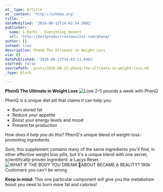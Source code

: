 ```yaml
---
at__type: Article
at__context: 'http://schema.org'
title: ''
dateModified: '2016-08-12T14:02:54.300Z'
publisher:
  name: S Rarhi - Everything Honest
  url: 'http://bestproductreviewsites.com/phenq/'
author: []
inFeed: true
description: PhenQ The Ultimate in Weight Loss
via: {}
datePublished: '2016-08-12T14:03:11.696Z'
starred: false
sourcePath: _posts/2016-08-12-phenq-the-ultimate-in-weight-loss.md
_type: Blurb

---
```

**PhenQ The Ultimate in Weight Loss**
![Lose 2-5 pounds a week with PhenQ](https://the-grid-user-content.s3-us-west-2.amazonaws.com/be5c8a74-6948-4d03-84e7-15296e4ae684.jpg)

PhenQ is a unique diet pill that claims it can help you:

* Burn stored fat
* Reduce your appetite
* Boost your energy levels and mood
* Prevent fat production

_How does it help you do this?_ PhenQ's unique blend of weight-loss-promoting ingredients.

Sure, this supplement contains many of the same ingredients you'll find, in other effective weight loss pills, but it's a unique blend with one secret, scientifically-proven ingredient: a-Lacys Reset.
![WHAT IF THE BODY YOU DREAM ABOUT BECAME A REALITY? 190k Customers  you can't  be wrong](https://imgflo.herokuapp.com/graph/vahj1ThiexotieMo/e13a7b81cbde55fd21cdfab01efac531/croprotate.jpg?cropheight=1569&cropwidth=878&degrees=0&input=https%3A%2F%2Fthe-grid-user-content.s3-us-west-2.amazonaws.com%2F60c51511-4f37-47a8-8f25-8ca0b715da64.jpg&x=282&y=0)

**Keep in mind:** This one particular component will give you the metabolism boost you need to burn more fat and calories!